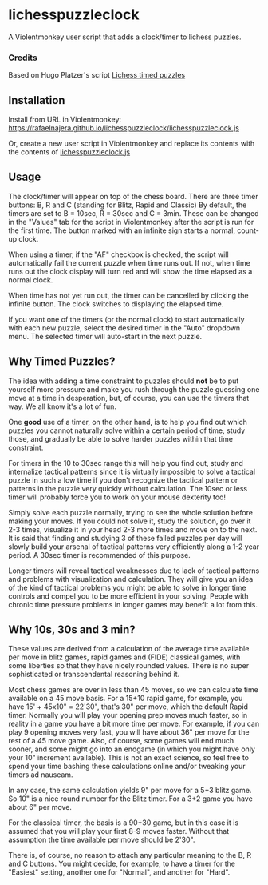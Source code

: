 # lichesspuzzleclock
A Violentmonkey user script that adds a clock/timer to lichess puzzles. 

### Credits

Based on Hugo Platzer's script [Lichess timed puzzles](https://greasyfork.org/en/scripts/380560-lichess-timed-puzzles)


## Installation

Install from URL in Violentmonkey:  https://rafaelnajera.github.io/lichesspuzzleclock/lichesspuzzleclock.js

Or, create a new user script in Violentmonkey and replace its contents with 
the contents of [lichesspuzzleclock.js](lichesspuzzleclock.js)


## Usage
The clock/timer will appear on top of the chess board. 
There are three timer buttons: B, R and C (standing for Blitz, Rapid and Classic) 
By default, the timers are set to B = 10sec, R = 30sec and C  = 3min. 
These can be changed in the "Values" tab for the script in Violentmonkey after
the script is run for the first time.  The button marked with an infinite sign
starts a normal, count-up clock.

When using a timer, if the "AF" checkbox is checked, the script will automatically
fail the current puzzle when time runs out. If not, when time runs out the
clock display will turn red and will show the time elapsed as a normal clock.

When time has not yet run out, the timer can be cancelled by clicking the infinite
button. The clock switches to displaying the elapsed time.

If you want one of the timers (or the normal clock) to start automatically with
each new puzzle, select the desired timer in the "Auto" dropdown menu. The
selected timer will auto-start in the next puzzle.

## Why Timed Puzzles?

The idea with adding a time constraint to puzzles should **not** be to put yourself more pressure and make you rush through the puzzle
guessing one move at a time in desperation, but, of course, you can use the timers that 
way. We all know it's a lot of fun.

One **good** use of a timer, on the other hand, is to help you find out which puzzles you cannot naturally
solve within a certain period of time, study those, and gradually be able to solve harder 
puzzles within that time constraint. 

For timers in the 10 to 30sec range this will help you find out, study and 
internalize tactical patterns since it is virtually impossible to solve a tactical 
puzzle in such a low time if you don't recognize the tactical pattern or 
patterns in the puzzle very quickly without calculation.  The 10sec or less timer 
will probably force you to work on your mouse dexterity too!

Simply solve each puzzle normally, trying to see the whole solution before making 
your moves. If you could not solve it, study the solution, go over it 2-3 times, 
visualize it in your head 2-3 more times and move on to the next. It is said
that finding and studying 3 of these failed puzzles per day will slowly build your
arsenal of tactical patterns very efficiently along a 1-2 year period. A 30sec timer is 
recommended of this purpose.

Longer timers will reveal tactical weaknesses due to lack of tactical patterns 
and problems with visualization and calculation. They will give you an idea of the 
kind of tactical problems you might be able to solve in longer time controls and compel
you to be more efficient in your solving. People with chronic time pressure problems in 
longer games may benefit a lot from this. 

## Why 10s, 30s and 3 min? 

These values are derived from a calculation of the average time available per move in 
blitz games, rapid games and (FIDE) classical games, with some liberties so that they 
have nicely rounded values. There is no super sophisticated or transcendental reasoning 
behind it.

Most chess games are over in less than 45 moves, so we can calculate time available on 
a 45 move basis. For a 15+10 rapid game, for example, you have 15' + 45x10" = 22'30", 
that's 30" per move, which the default Rapid timer.  Normally you will play your opening 
prep moves much faster, so in reality in a game you have a bit more time per move. 
For example, if you can play 9 opening moves very fast, you will have about 36" per move 
for the rest of a 45 move game. Also, of course, some games  will end much sooner, and 
some might go into an endgame (in which you might have only your 10" increment 
available). This is not an exact science, so feel free to spend your time bashing these
calculations online and/or tweaking your timers ad nauseam.

In any case, the same calculation yields 9" per move for a 5+3 blitz game. So 10" is a nice
round number for the Blitz timer. For a 3+2 game you have about 6" per move. 

For the classical timer, the basis is a 90+30 game, but in this case it is assumed that you
will play your first 8-9 moves faster. Without that assumption the time available per move 
should be 2'30".  

There is, of course, no reason to attach any particular meaning to the B, R and C buttons.
You might decide, for example, to have a timer for the "Easiest" setting, another one for "Normal", and
another for "Hard". 




